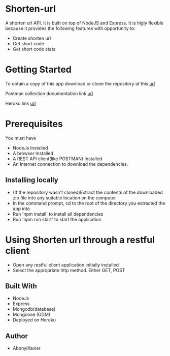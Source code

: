 # Shorten-url

A shorten url API. It is built on top of NodeJS and Express. It is higly flexible because it provides the following features with opportunity to:

- Create shorten url
- Get short code
- Get short code stats

# Getting Started


To obtain a copy of this app download or clone the repository at this [url](https://github.com/AbonyiXavier/Shorten-url)

Postman collection documentation link [url](https://documenter.getpostman.com/view/7775892/UyxjEkah)

Heroku link [url](https://shortenurl-api.herokuapp.com)

# Prerequisites

You must have

- NodeJs Installed
- A browser Installed
- A REST API client(like POSTMAN) Installed
- An Internet connection to download the dependencies.

## Installing locally

- (If the repository wasn't cloned)Extract the contents of the downloaded zip file into any suitable location on the computer
- In the command prompt, cd to the root of the directory you extracted the app into
- Run 'npm install' to install all dependencies
- Run 'npm run start' to start the application

# Using Shorten url through a restful client

- Open any restful client application initially installed
- Select the appropriate http method. Either GET, POST

## Built With

- NodeJs
- Express
- Mongodb(database)
- Mongoose (ODM)
- Deployed on Heroku


## Author

- AbonyiXavier
